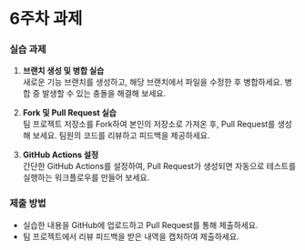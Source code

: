 # 6주차 과제

### 실습 과제
1. **브랜치 생성 및 병합 실습**  
   새로운 기능 브랜치를 생성하고, 해당 브랜치에서 파일을 수정한 후 병합하세요. 병합 중 발생할 수 있는 충돌을 해결해 보세요.
   
2. **Fork 및 Pull Request 실습**  
   팀 프로젝트 저장소를 Fork하여 본인의 저장소로 가져온 후, Pull Request를 생성해 보세요. 팀원의 코드를 리뷰하고 피드백을 제공하세요.

3. **GitHub Actions 설정**  
   간단한 GitHub Actions를 설정하여, Pull Request가 생성되면 자동으로 테스트를 실행하는 워크플로우를 만들어 보세요.

### 제출 방법
- 실습한 내용을 GitHub에 업로드하고 Pull Request를 통해 제출하세요.
- 팀 프로젝트에서 리뷰 피드백을 받은 내역을 캡처하여 제출하세요.
